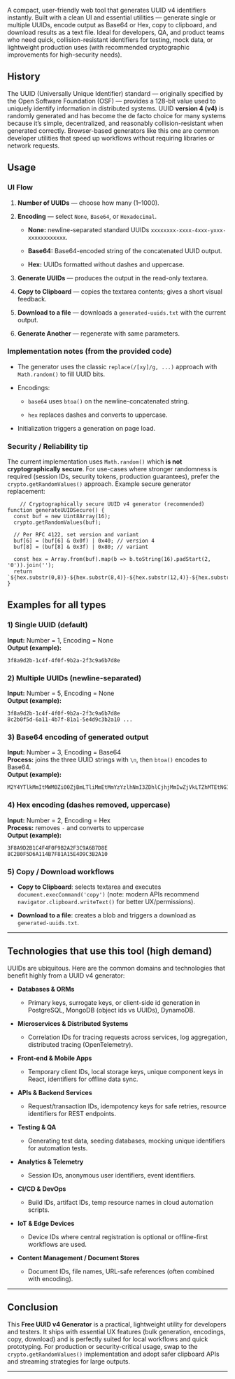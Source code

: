 A compact, user-friendly web tool that generates UUID v4 identifiers instantly. Built with a clean UI and essential utilities — generate single or multiple UUIDs, encode output as Base64 or Hex, copy to clipboard, and download results as a text file. Ideal for developers, QA, and product teams who need quick, collision-resistant identifiers for testing, mock data, or lightweight production uses (with recommended cryptographic improvements for high-security needs).



## History

The UUID (Universally Unique Identifier) standard — originally specified by the Open Software Foundation (OSF) — provides a 128-bit value used to uniquely identify information in distributed systems. UUID **version 4 (v4)** is randomly generated and has become the de facto choice for many systems because it’s simple, decentralized, and reasonably collision-resistant when generated correctly. Browser-based generators like this one are common developer utilities that speed up workflows without requiring libraries or network requests.


## Usage

### UI Flow

1.  **Number of UUIDs** — choose how many (1–1000).
    
2.  **Encoding** — select `None`, `Base64`, or `Hexadecimal`.
    
    -   **None:** newline-separated standard UUIDs `xxxxxxxx-xxxx-4xxx-yxxx-xxxxxxxxxxxx`.
        
    -   **Base64:** Base64-encoded string of the concatenated UUID output.
        
    -   **Hex:** UUIDs formatted without dashes and uppercase.
        
3.  **Generate UUIDs** — produces the output in the read-only textarea.
    
4.  **Copy to Clipboard** — copies the textarea contents; gives a short visual feedback.
    
5.  **Download to a file** — downloads a `generated-uuids.txt` with the current output.
    
6.  **Generate Another** — regenerate with same parameters.
    

### Implementation notes (from the provided code)

-   The generator uses the classic `replace(/[xy]/g, ...)` approach with `Math.random()` to fill UUID bits.
    
-   Encodings:
    
    -   `base64` uses `btoa()` on the newline-concatenated string.
        
    -   `hex` replaces dashes and converts to uppercase.
        
-   Initialization triggers a generation on page load.
    

### Security / Reliability tip

The current implementation uses `Math.random()` which **is not cryptographically secure**. For use-cases where stronger randomness is required (session IDs, security tokens, production guarantees), prefer the `crypto.getRandomValues()` approach. Example secure generator replacement:

        // Cryptographically secure UUID v4 generator (recommended)
    function generateUUIDSecure() {
      const buf = new Uint8Array(16);
      crypto.getRandomValues(buf);
    
      // Per RFC 4122, set version and variant
      buf[6] = (buf[6] & 0x0f) | 0x40; // version 4
      buf[8] = (buf[8] & 0x3f) | 0x80; // variant
    
      const hex = Array.from(buf).map(b => b.toString(16).padStart(2, '0')).join('');
      return `${hex.substr(0,8)}-${hex.substr(8,4)}-${hex.substr(12,4)}-${hex.substr(16,4)}-${hex.substr(20,12)}`;
    }

## Examples for all types

### 1) Single UUID (default)

**Input:** Number = 1, Encoding = None  
**Output (example):**

    3f8a9d2b-1c4f-4f0f-9b2a-2f3c9a6b7d8e

### 2) Multiple UUIDs (newline-separated)

**Input:** Number = 5, Encoding = None  
**Output (example):**

    3f8a9d2b-1c4f-4f0f-9b2a-2f3c9a6b7d8e
    8c2b0f5d-6a11-4b7f-81a1-5e4d9c3b2a10 ...

 
### 3) Base64 encoding of generated output

**Input:** Number = 3, Encoding = Base64  
**Process:** joins the three UUID strings with `\n`, then `btoa()` encodes to Base64.  
**Output (example):**

    M2Y4YTlkMmItMWM0Zi00ZjBmLTliMmEtMmYzYzlhNmI3ZDhlCjhjMmIwZjVkLTZhMTEtNGI3Zi04MWExLTVlNGQ5YzNiMmExMAo... 

### 4) Hex encoding (dashes removed, uppercase)

**Input:** Number = 2, Encoding = Hex  
**Process:** removes `-` and converts to uppercase  
**Output (example):**

    3F8A9D2B1C4F4F0F9B2A2F3C9A6B7D8E
    8C2B0F5D6A114B7F81A15E4D9C3B2A10

### 5) Copy / Download workflows

-   **Copy to Clipboard**: selects textarea and executes `document.execCommand('copy')` (note: modern APIs recommend `navigator.clipboard.writeText()` for better UX/permissions).
    
-   **Download to a file**: creates a blob and triggers a download as `generated-uuids.txt`.

----------

## Technologies that use this tool (high demand)

UUIDs are ubiquitous. Here are the common domains and technologies that benefit highly from a UUID v4 generator:

-   **Databases & ORMs**
    
    -   Primary keys, surrogate keys, or client-side id generation in PostgreSQL, MongoDB (object ids vs UUIDs), DynamoDB.
        
-   **Microservices & Distributed Systems**
    
    -   Correlation IDs for tracing requests across services, log aggregation, distributed tracing (OpenTelemetry).
        
-   **Front-end & Mobile Apps**
    
    -   Temporary client IDs, local storage keys, unique component keys in React, identifiers for offline data sync.
        
-   **APIs & Backend Services**
    
    -   Request/transaction IDs, idempotency keys for safe retries, resource identifiers for REST endpoints.
        
-   **Testing & QA**
    
    -   Generating test data, seeding databases, mocking unique identifiers for automation tests.
        
-   **Analytics & Telemetry**
    
    -   Session IDs, anonymous user identifiers, event identifiers.
        
-   **CI/CD & DevOps**
    
    -   Build IDs, artifact IDs, temp resource names in cloud automation scripts.
        
-   **IoT & Edge Devices**
    
    -   Device IDs where central registration is optional or offline-first workflows are used.
        
-   **Content Management / Document Stores**
    
    -   Document IDs, file names, URL-safe references (often combined with encoding).
        
----------
## Conclusion

This **Free UUID v4 Generator** is a practical, lightweight utility for developers and testers. It ships with essential UX features (bulk generation, encodings, copy, download) and is perfectly suited for local workflows and quick prototyping. For production or security-critical usage, swap to the `crypto.getRandomValues()` implementation and adopt safer clipboard APIs and streaming strategies for large outputs.

----------
<!--stackedit_data:
eyJoaXN0b3J5IjpbNjM1ODg2MjFdfQ==
-->